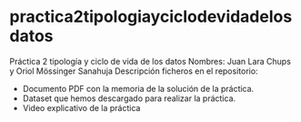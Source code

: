 # practica2tipologiayciclodevidadelosdatos
Práctica 2 tipología y ciclo de vida de los datos Nombres: Juan Lara Chups y Oriol Mössinger Sanahuja Descripción ficheros en el repositorio:
- Documento PDF con la memoria de la solución de la práctica.
- Dataset que hemos descargado para realizar la práctica.
- Video explicativo de la práctica
